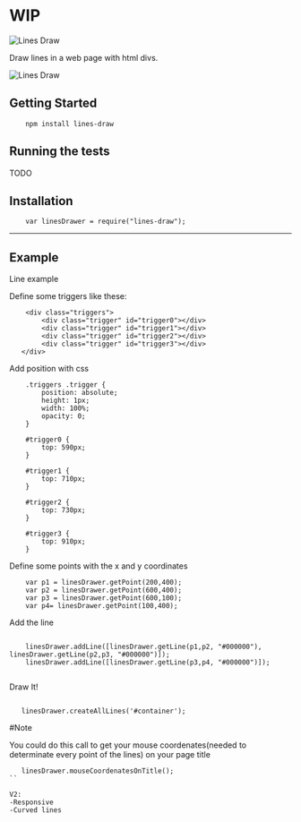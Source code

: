 
#  WIP

![Lines Draw](http://i.imgur.com/zSLrLyu.png)

Draw lines in a web page with html divs.


![Lines Draw](https://nodei.co/npm/lines-draw.png?downloads=true&stars=true)

## Getting Started

```
    npm install lines-draw
```

## Running the tests

TODO

## Installation

```
    var linesDrawer = require("lines-draw");
```
---
## Example

Line example

Define some triggers like these:

```
    <div class="triggers">
        <div class="trigger" id="trigger0"></div>
        <div class="trigger" id="trigger1"></div>
        <div class="trigger" id="trigger2"></div>
        <div class="trigger" id="trigger3"></div>
   </div>
```

Add position with css

```
    .triggers .trigger {
        position: absolute;
        height: 1px;
        width: 100%;
        opacity: 0;
    }

    #trigger0 {
        top: 590px;
    }
    
    #trigger1 {
        top: 710px;
    }
    
    #trigger2 {
        top: 730px;
    }
    
    #trigger3 {
        top: 910px;
    }
```

Define some points with the x and y coordinates

```
    var p1 = linesDrawer.getPoint(200,400);
    var p2 = linesDrawer.getPoint(600,400);
    var p3 = linesDrawer.getPoint(600,100);
    var p4= linesDrawer.getPoint(100,400);

```

Add the line

```
 
    linesDrawer.addLine([linesDrawer.getLine(p1,p2, "#000000"), linesDrawer.getLine(p2,p3, "#000000")]);
    linesDrawer.addLine([linesDrawer.getLine(p3,p4, "#000000")]);
    
```
 
 
 Draw It!

```
 
   linesDrawer.createAllLines('#container');

```

#Note

You could do this call to get your mouse coordenates(needed to determinate every point of the lines) on your page title

```
   linesDrawer.mouseCoordenatesOnTitle();
``

V2:
-Responsive
-Curved lines
